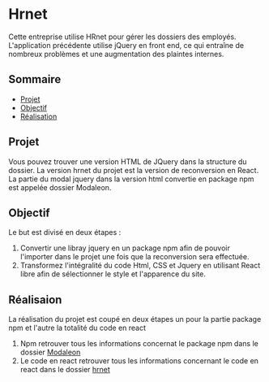 # Hrnet  
Cette entreprise utilise HRnet pour gérer les dossiers des employés. L'application précédente utilise jQuery en front end, ce qui entraîne de nombreux problèmes et une augmentation des plaintes internes.

## Sommaire
- [Projet](#projet)
- [Objectif](#objectif)
- [Réalisation](#Réalisation)

## Projet
Vous pouvez trouver une version HTML de JQuery dans la structure du dossier.
La version hrnet du projet est la version de reconversion en React.
La partie du modal jquery dans la version html convertie en package npm est appelée dossier Modaleon.

## Objectif
Le but est divisé en deux étapes :
1. Convertir une libray jquery en un package npm afin de pouvoir l'importer dans le projet une fois que la reconversion sera effectuée.
2. Transformez l'intégralité du code Html, CSS et Jquery en utilisant React libre afin de sélectionner le style et l'apparence du site. 

## Réalisaion
La réalisation du projet est coupé en deux étapes un pour la partie package npm et l'autre la totalité du code en react 
1. Npm retrouver tous les informations concernat le package npm dans le dossier [Modaleon](./Modaleon/README.md)
2. Le code en react retrouver tous les informations concernant le code en react dans le dossier [hrnet](./hrnet/README.md)


